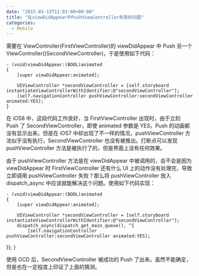 ```yaml
---
date: "2015-03-13T11:03:00+00:00"
title: "在viewDidAppear中PushViewController失败的问题"
categories:
  - Mobile
---
```


需要在 ViewController(FirstViewController)的 viewDidAppear 中 Push 另一个 ViewController()SecondViewController)，于是使用如下代码：

    - (void)viewDidAppear:(BOOL)animated
    {
    	[super viewDidAppear:animated];

    	UIViewController *secondViewController = [self.storyboard instantiateViewControllerWithIdentifier:@"secondViewController"];
    	[self.navigationController pushViewController:secondViewController animated:YES];
    }

在 iOS8 中，这段代码工作良好，当 FirstViewController 出现时，由于立刻 Push 了 SecondViewController，即使 animated 参数是 YES，Push 的动画都没有显示出来。但是在 iOS7 中却出现了不一样的情况，pushViewController 方法似乎没有执行，SecondViewController 也没有被推出。打断点可以发现 pushViewController 方法是被执行了的，但是界面上没有任何效果。

由于 pushViewController 方法是在 viewDidAppear 中被调用的，会不会是因为 viewDidAppear 时 FirstViewController 还有什么 UI 上的动作没有处理完，导致立即调用 pushViewController 失败？那么将 pushViewController 放入 dispatch_async 中应该就能解决这个问题。使用如下代码实现：

    - (void)viewDidAppear:(BOOL)animated
    {
    	[super viewDidAppear:animated];

    	UIViewController *secondViewController = [self.storyboard instantiateViewControllerWithIdentifier:@"secondViewController"];
    	dispatch_async(dispatch_get_main_queue(), ^{
    		[self.navigationController pushViewController:secondViewController animated:YES];

});
}

使用 GCD 后，SecondViewController 被成功的 Push 了出来。虽然不能确定，但是也在一定程度上印证了上面的猜测。
